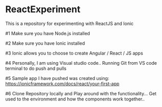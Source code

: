 # ReactExperiment
This is a repository for experimenting with ReactJS and Ionic

#1 Make sure you have Node.js installed

#2 Make sure you have Ionic installed

#3 Ionic allows you to choose to create Angular / React / JS apps

#4 Personally, I am using Visual studio code.. Running Git from VS code terminal to do push and pulls

#5 Sample app I have pushed was created using: https://ionicframework.com/docs/react/your-first-app

#6 Clone Repository locally and Play around with the functionality... Get used to the environment and how the components work together.. 
